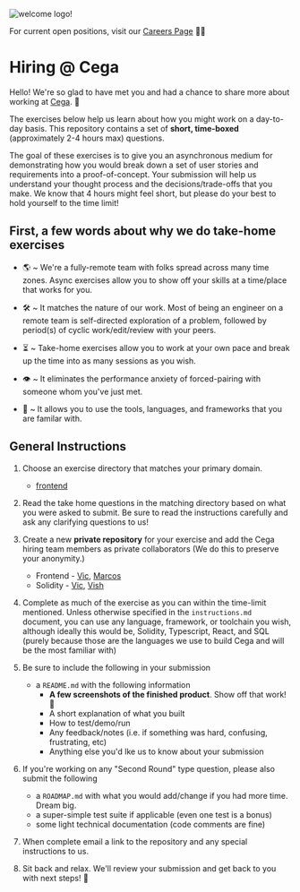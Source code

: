 ![welcome logo!](https://cdn.glitch.global/11976b1b-56cf-4260-a8a7-c4ffa2875b78/careers-thumbnail.png?v=1675062766121)

For current open positions, visit our [Careers Page](https://www.notion.so/cega/Careers-at-Cega-e1b7f97e0f7546aa9ee6f7acc5872ebf) 👩‍💻

# Hiring @ Cega

Hello! We're so glad to have met you and had a chance to share more about working at [Cega](https://cega.fi). :tada:

The exercises below help us learn about how you might work on a day-to-day basis. This repository contains a set of **short, time-boxed** (approximately 2-4 hours max) questions.

The goal of these exercises is to give you an asynchronous medium for demonstrating how you would break down a set of user stories and requirements into a proof-of-concept. Your submission will help us understand your thought process and the decisions/trade-offs that you make. We know that 4 hours might feel short, but please do your best to hold yourself to the time limit!

## First, a few words about why we do take-home exercises

* 🌎  ~ We're a fully-remote team with folks spread across many time zones. Async exercises allow you to show off your skills at a time/place that works for you.

* 🛠 ~ It matches the nature of our work. Most of being an engineer on a remote team is self-directed exploration of a problem, followed by period(s) of cyclic work/edit/review with your peers.

* ⏳  ~ Take-home exercises allow you to work at your own pace and break up the time into as many sessions as you wish.

* 👁 ~ It eliminates the performance anxiety of forced-pairing with someone whom you've just met.

* 🧰 ~ It allows you to use the tools, languages, and frameworks that you are familar with.

## General Instructions

1. Choose an exercise directory that matches your primary domain.
    * [frontend](https://github.com/cega-fi/careers/tree/main/frontend)

2. Read the take home questions in the matching directory based on what you were asked to submit. Be sure to read the instructions carefully and ask any clarifying questions to us!

3. Create a new **private repository** for your exercise and add the Cega hiring team members as private collaborators (We do this to preserve your anonymity.)
    * Frontend - [Vic](https://github.com/vizhang), [Marcos](https://github.com/marcossilvabr)
    * Solidity - [Vic](https://github.com/vizhang), [Vish](https://github.com/vsai)

4. Complete as much of the exercise as you can within the time-limit mentioned. Unless otherwise specified in the `instructions.md` document, you can use any language, framework, or toolchain you wish, although ideally this would be, Solidity, Typescript, React, and SQL (purely because those are the languages we use to build Cega and will be the most familiar with)

5. Be sure to include the following in your submission
    * a `README.md` with the following information
        * **A few screenshots of the finished product**. Show off that work! 📸
        * A short explanation of what you built
        * How to test/demo/run
        * Any feedback/notes (i.e. if something was hard, confusing, frustrating, etc)
        * Anything else you'd lke us to know about your submission
6. If you're working on any "Second Round" type question, please also submit the following
    * a `ROADMAP.md` with what you would add/change if you had more time. Dream big.
    * a super-simple test suite if applicable (even one test is a bonus)
    * some light technical documentation (code comments are fine)

7. When complete email a link to the repository and any special instructions to us.

8. Sit back and relax. We'll review your submission and get back to you with next steps! :full_moon_with_face:
